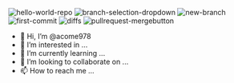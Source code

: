 ![hello-world-repo](https://user-images.githubusercontent.com/111744155/209207344-98da2be2-64c9-4639-9ada-471109679c7c.png)
![branch-selection-dropdown](https://user-images.githubusercontent.com/111744155/209207349-d4114e81-c1c4-474a-bd66-2142acde418c.png)
![new-branch](https://user-images.githubusercontent.com/111744155/209207354-eba8262a-e2f2-41a7-9a1f-d1467b97a05d.png)
![first-commit](https://user-images.githubusercontent.com/111744155/209207362-74ada7b9-1539-4c7f-a559-0cb781561022.png)
![diffs](https://user-images.githubusercontent.com/111744155/209207371-18d51db0-3c91-440f-9326-740db012a19f.png)
![pullrequest-mergebutton](https://user-images.githubusercontent.com/111744155/209207382-fa82e7c5-40d9-4652-ab40-e49587e38c04.png)
- 👋 Hi, I’m @acome978
- 👀 I’m interested in ...
- 🌱 I’m currently learning ...
- 💞️ I’m looking to collaborate on ...
- 📫 How to reach me ...

<!---
acome978/acome978 is a ✨ special ✨ repository because its `README.md` (this file) appears on your GitHub profile.
You can click the Preview link to take a look at your changes.
--->
